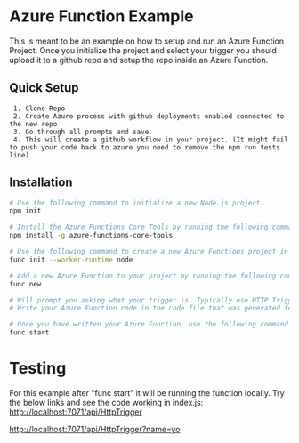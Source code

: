 # Azure Function Example

This is meant to be an example on how to setup and run an Azure Function Project. 
Once you initialize the project and select your trigger you should upload it to a github repo and setup the repo inside an Azure Function.

## Quick Setup
```
 1. Clone Repo
 2. Create Azure process with github deployments enabled connected to the new repo
 3. Go through all prompts and save.
 4. This will create a github workflow in your project. (It might fail to push your code back to azure you need to remove the npm run tests line)
```

## Installation

```bash
# Use the following command to initialize a new Node.js project.
npm init

# Install the Azure Functions Core Tools by running the following command in the Terminal window.
npm install -g azure-functions-core-tools

# Use the following command to create a new Azure Functions project in your project folder
func init --worker-runtime node

# Add a new Azure Function to your project by running the following command in the Terminal window
func new

# Will prompt you asking what your trigger is. Typically use HTTP Trigger, and then follow the prompts to create the function.
# Write your Azure Function code in the code file that was generated for the function (Project Name/index.js

# Once you have written your Azure Function, use the following command to test it locally
func start
```

# Testing

For this example after "func start" it will be running the function locally.
Try the below links and see the code working in index.js:
[http://localhost:7071/api/HttpTrigger](http://localhost:7071/api/HttpTrigger)

[http://localhost:7071/api/HttpTrigger?name=yo](http://localhost:7071/api/HttpTrigger?name=yo)
